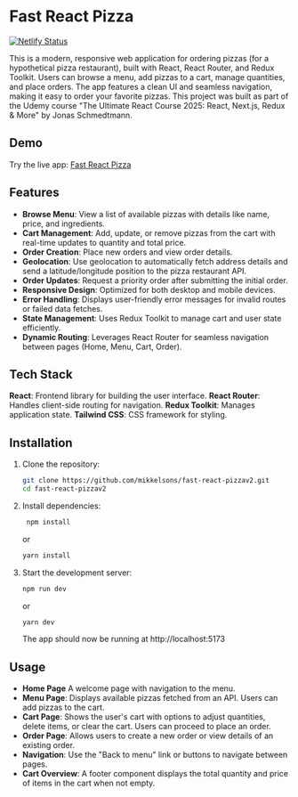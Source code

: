 # Fast React Pizza

[![Netlify Status](https://api.netlify.com/api/v1/badges/29063a4c-3127-4787-8470-c1c3401d936f/deploy-status)](https://app.netlify.com/projects/mikkelsons-fast-react-pizza/deploys)

This is a modern, responsive web application for ordering pizzas (for a hypothetical pizza restaurant), built with React, React Router, and Redux Toolkit. Users can browse a menu, add pizzas to a cart, manage quantities, and place orders. The app features a clean UI and seamless navigation, making it easy to order your favorite pizzas. This project was built as part of the Udemy course "The Ultimate React Course 2025: React, Next.js, Redux & More" by Jonas Schmedtmann.

## Demo

Try the live app: [Fast React Pizza](https://mikkelsons-fast-react-pizza.netlify.app/)

## Features

- **Browse Menu**: View a list of available pizzas with details like name, price, and ingredients.
- **Cart Management**: Add, update, or remove pizzas from the cart with real-time updates to quantity and total price.
- **Order Creation**: Place new orders and view order details.
- **Geolocation**: Use geolocation to automatically fetch address details and send a latitude/longitude position to the pizza restaurant API.
- **Order Updates**: Request a priority order after submitting the initial order.
- **Responsive Design**: Optimized for both desktop and mobile devices.
- **Error Handling**: Displays user-friendly error messages for invalid routes or failed data fetches.
- **State Management**: Uses Redux Toolkit to manage cart and user state efficiently.
- **Dynamic Routing**: Leverages React Router for seamless navigation between pages (Home, Menu, Cart, Order).

## Tech Stack

**React**: Frontend library for building the user interface.
**React Router**: Handles client-side routing for navigation.
**Redux Toolkit**: Manages application state.
**Tailwind CSS**: CSS framework for styling.

## Installation

1. Clone the repository:

   ```bash
   git clone https://github.com/mikkelsons/fast-react-pizzav2.git
   cd fast-react-pizzav2
   ```

2. Install dependencies:

   ```bash
    npm install
   ```

   or

   ```bash
   yarn install
   ```

3. Start the development server:
   ```bash
   npm run dev
   ```
   or
   ```bash
   yarn dev
   ```
   The app should now be running at http://localhost:5173

## Usage

- **Home Page** A welcome page with navigation to the menu.
- **Menu Page**: Displays available pizzas fetched from an API. Users can add pizzas to the cart.
- **Cart Page**: Shows the user's cart with options to adjust quantities, delete items, or clear the cart. Users can proceed to place an order.
- **Order Page**: Allows users to create a new order or view details of an existing order.
- **Navigation**: Use the "Back to menu" link or buttons to navigate between pages.
- **Cart Overview**: A footer component displays the total quantity and price of items in the cart when not empty.
